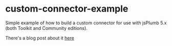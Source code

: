# custom-connector-example

Simple example of how to build a custom connector for use with jsPlumb 5.x (both Toolkit and Community editions).

There's a blog post about it [here](https://blog.jsplumbtoolkit.com/2022/05/20/custom-connectors)